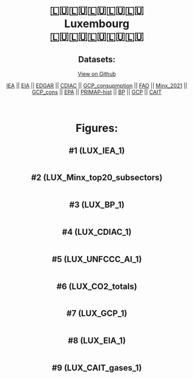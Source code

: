 
<center>
<h1 align="center">
🇱🇺🇱🇺🇱🇺🇱🇺🇱🇺
<br>
Luxembourg
<br>
🇱🇺🇱🇺🇱🇺🇱🇺🇱🇺
</h1>
<h2>Datasets:</h2>
<p><a href="https://github.com/dquintani/GreenhouseData/tree/master/country_data/LUX_Luxembourg/data">View on Github</a>
<br></p><p><a href="data/LUX_IEA.csv">IEA</a> || <a href="data/LUX_EIA.csv">EIA</a> || <a href="data/LUX_EDGAR.csv">EDGAR</a> || <a href="data/LUX_CDIAC.csv">CDIAC</a> || <a href="data/LUX_GCP_consupmption.csv">GCP_consupmption</a> || <a href="data/LUX_FAO.csv">FAO</a> || <a href="data/LUX_Minx_2021.csv">Minx_2021</a> || <a href="data/LUX_GCP_cons.csv">GCP_cons</a> || <a href="data/LUX_EPA.csv">EPA</a> || <a href="data/LUX_PRIMAP-hist.csv">PRIMAP-hist</a> || <a href="data/LUX_BP.csv">BP</a> || <a href="data/LUX_GCP.csv">GCP</a> || <a href="data/LUX_CAIT.csv">CAIT</a></p><p><br></p>
<h1>Figures:</h1><h2>#1 (LUX_IEA_1)</h2>
<p><img alt="" src="figures/LUX_IEA_1.png" /></p><h2>#2 (LUX_Minx_top20_subsectors)</h2>
<p><img alt="" src="figures/LUX_Minx_top20_subsectors.png" /></p><h2>#3 (LUX_BP_1)</h2>
<p><img alt="" src="figures/LUX_BP_1.png" /></p><h2>#4 (LUX_CDIAC_1)</h2>
<p><img alt="" src="figures/LUX_CDIAC_1.png" /></p><h2>#5 (LUX_UNFCCC_AI_1)</h2>
<p><img alt="" src="figures/LUX_UNFCCC_AI_1.png" /></p><h2>#6 (LUX_CO2_totals)</h2>
<p><img alt="" src="figures/LUX_CO2_totals.png" /></p><h2>#7 (LUX_GCP_1)</h2>
<p><img alt="" src="figures/LUX_GCP_1.png" /></p><h2>#8 (LUX_EIA_1)</h2>
<p><img alt="" src="figures/LUX_EIA_1.png" /></p><h2>#9 (LUX_CAIT_gases_1)</h2>
<p><img alt="" src="figures/LUX_CAIT_gases_1.png" /></p>